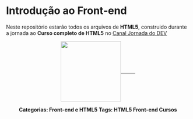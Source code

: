 # Introdução ao Front-end

<a align="center"> Neste repositório estarão todos os arquivos de **HTML5**, construido durante a jornada ao **Curso completo de HTML5** no</a> [Canal      Jornada do DEV](https://jornadadodev.com.br/cursos/curso-completo-de-html5)


<div style="display: inline_block"  align="center"> 
    <a href="https://jornadadodev.com.br/cursos/curso-completo-de-html5">
    <img img
      align="center"
      height="165"
      src="https://user-images.githubusercontent.com/78920317/196547047-42ba4eab-1bde-4bd6-9229-dee2c1c33681.png"/>
    &nbsp;&nbsp;&nbsp;&nbsp;&nbsp;&nbsp;&nbsp;&nbsp;&nbsp;</a>

<div style="display: inline_block" align="center">
 
<a>**Categorias: Front-end e HTML5**</a>
<a>**Tags: HTML5 Front-end Cursos**</a>
    
</div>
